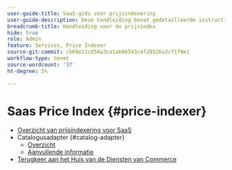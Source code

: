 ```yaml
---
user-guide-title: SaaS-gids voor prijsindexering
user-guide-description: Deze handleiding bevat gedetailleerde instructies voor het gebruik van de SaaS-prijsindexer.
breadcrumb-title: Handleiding voor de prijsindex
hide: true
role: Admin
feature: Services, Price Indexer
source-git-commit: cb69e11cd54a3ca1ab66543c4f28526a3cf1f9e1
workflow-type: tm+mt
source-wordcount: '37'
ht-degree: 5%

---
```


# Saas Price Index {#price-indexer}

- [Overzicht van prijsindexering voor SaaS](price-indexing.md)
- Catalogusadapter {#catalog-adapter}
   - [Overzicht](catalog-adapter.md)
   - [Aanvullende informatie](release-notes.md)
- [ Terugkeer aan het Huis van de Diensten van Commerce ](https://experienceleague.adobe.com/docs/commerce/user-guides/home.html?lang=nl-NL)
